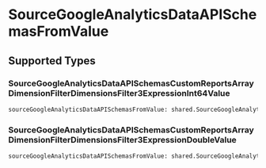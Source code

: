# SourceGoogleAnalyticsDataAPISchemasFromValue


## Supported Types

### SourceGoogleAnalyticsDataAPISchemasCustomReportsArrayDimensionFilterDimensionsFilter3ExpressionInt64Value

```python
sourceGoogleAnalyticsDataAPISchemasFromValue: shared.SourceGoogleAnalyticsDataAPISchemasCustomReportsArrayDimensionFilterDimensionsFilter3ExpressionInt64Value = /* values here */
```

### SourceGoogleAnalyticsDataAPISchemasCustomReportsArrayDimensionFilterDimensionsFilter3ExpressionDoubleValue

```python
sourceGoogleAnalyticsDataAPISchemasFromValue: shared.SourceGoogleAnalyticsDataAPISchemasCustomReportsArrayDimensionFilterDimensionsFilter3ExpressionDoubleValue = /* values here */
```

